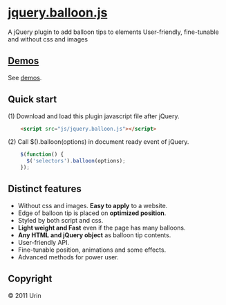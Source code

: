 # [jquery.balloon.js](//urin.github.com/jquery.balloon.js/)
A jQuery plugin to add balloon tips to elements User-friendly, fine-tunable and without css and images

[Demos](//urin.github.com/jquery.balloon.js/)
------------------------
See [demos](//urin.github.com/jquery.balloon.js/).

Quick start
------------------------
(1) Download and load this plugin javascript file after jQuery.  
```html
    <script src="js/jquery.balloon.js"></script>
```

(2) Call $().balloon(options) in document ready event of jQuery.  

```javascript
    $(function() {
      $('selectors').balloon(options);
    });
```

Distinct features
------------------------
+ Without css and images. **Easy to apply** to a website.
+ Edge of balloon tip is placed on **optimized position**.
+ Styled by both script and css.
+ **Light weight and Fast** even if the page has many balloons.
+ **Any HTML and jQuery object** as balloon tip contents.
+ User-friendly API.
+ Fine-tunable position, animations and some effects.
+ Advanced methods for power user.

Copyright
------------------------
&copy; 2011 Urin
